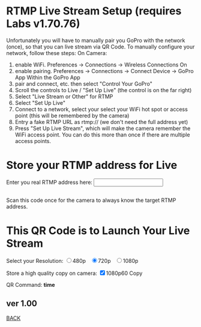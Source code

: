 <script src="../../jquery.min.js"></script>
<script src="../../qrcodeborder.js"></script>
<style>
        #qrcode{
            width: 100%;
        }
        div{
            width: 100%;
            display: inline-block;
        }
</style>

# RTMP Live Stream Setup (requires Labs v1.70.76)

Unfortunately you will have to manually pair you GoPro with the network (once), so that you can live stream via QR Code. To manually configure your network, follow these steps:
On Camera:
1) enable WiFi.  Preferences -> Connections -> Wireless Connections On
2) enable pairing.  Preferences -> Connections -> Connect Device -> GoPro App
Within the GoPro App
3) pair and connect, etc. then select "Control Your GoPro"
4) Scroll the controls to Live / "Set Up Live" (the control is on the far right)
5) Select "Live Stream or Other" for RTMP
6) Select "Set Up Live"
7) Connect to a network, select your select your WiFi hot spot or access point (this will be remembered by the camera)
8) Entry a fake RTMP URL as rtmp://  (we don't need the full address yet)
9) Press "Set Up Live Stream", which will make the camera remember the WiFi access point.  You can do this more than once if there are multiple access points.

# Store your RTMP address for Live 

Enter you real RTMP address here: <input type="text" id="rtmptxt" value=""><br>

<div id="qrcode"></div>

Scan this code once for the camera to always know the target RTMP address.


# This QR Code is to Launch Your Live Stream 

Select your Resolution:
  <input type="radio" id="rs1" name="rs" value="S"><label for="480p">480p </label>&nbsp;
  <input type="radio" id="rs2" name="rs" value="M" checked><label for="720p">720p </label>&nbsp;
  <input type="radio" id="rs3" name="rs" value="L"><label for="1080p">1080p </label>

Store a high quality copy on camera:
 <input type="checkbox" id="cp" value="t" checked><label for="cp">1080p60 Copy</label><br>

<center>
<div id="qrcode2"></div>
<br>
</center>
QR Command: <b id="qrtext">time</b><br>
        
## ver 1.00
[BACK](..)

<script>
var once = true;
var qrcode;
var qrcode2;
var cmd = "";
var cmd2 = "";

function makeQR() 
{	
  if(once === true)
  {
    qrcode = new QRCode(document.getElementById("qrcode"), 
    {
      text : "\"Add your RTMP URL\"",
      width : 360,
      height : 360,
      correctLevel : QRCode.CorrectLevel.M
    });
	
    qrcode2 = new QRCode(document.getElementById("qrcode2"), 
    {
      text : "\"Launch your LS\"",
      width : 360,
      height : 360,
      correctLevel : QRCode.CorrectLevel.M
    });
    once = false;
  }
}

function dcmd(cmd, id) {

	if(document.getElementById(id) != null)
	{
		var x = document.getElementById(id).checked;
		if( x == true)
			cmd = cmd + document.getElementById(id).value;
	}
	else
	{
		for (i = 1; i < 15; i++) { 
			var newid = id+i;
			if(document.getElementById(newid) != null)
			{
				var x = document.getElementById(newid).checked;
				if( x == true)
					cmd = cmd + document.getElementById(newid).value;
			}
		}
	}
	return cmd;
}

function timeLoop()
{
  if(document.getElementById("rtmptxt") !== null)
  {
    cmd = "!MRTMP=\"" + document.getElementById("rtmptxt").value + "\"";
  }
  else
  {
    cmd = "\"Add your RTMP URL\"";
  }

  qrcode.clear(); 
  qrcode.makeCode(cmd);
  
  cmd2 = "mVr1080p60!G";
  cmd2 = dcmd(cmd2, "rs");
  qrcode2.clear(); 
  qrcode2.makeCode(cmd2);

  if(document.getElementById("cp") != null)
  {
    if(document.getElementById("cp").checked == true)
    {
      cmd2 = cmd2 + "C";
    }
  }
		
  document.getElementById("qrtext").innerHTML = cmd2;
  var t = setTimeout(timeLoop, 50);
}

function myReloadFunction() {
  location.reload();
}

makeQR();
timeLoop();

</script>
